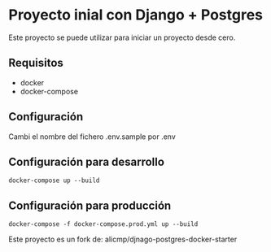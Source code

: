 # Proyecto inial con Django + Postgres

Este proyecto se puede utilizar para iniciar un proyecto desde cero.

## Requisitos
- docker
- docker-compose

## Configuración
Cambi el nombre del fichero .env.sample por .env

## Configuración para desarrollo
```docker-compose up --build```

## Configuración para producción
```docker-compose -f docker-compose.prod.yml up --build```


Este proyecto es un fork de: alicmp/djnago-postgres-docker-starter
